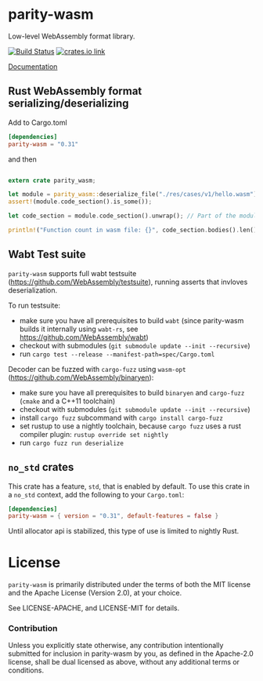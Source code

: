 # parity-wasm

Low-level WebAssembly format library.

[![Build Status](https://travis-ci.org/paritytech/parity-wasm.svg?branch=master)](https://travis-ci.org/paritytech/parity-wasm)
[![crates.io link](https://img.shields.io/crates/v/parity-wasm.svg)](https://crates.io/crates/parity-wasm)

[Documentation](https://paritytech.github.io/parity-wasm/parity_wasm/)

## Rust WebAssembly format serializing/deserializing

Add to Cargo.toml

```toml
[dependencies]
parity-wasm = "0.31"
```

and then

```rust

extern crate parity_wasm;

let module = parity_wasm::deserialize_file("./res/cases/v1/hello.wasm").unwrap();
assert!(module.code_section().is_some());

let code_section = module.code_section().unwrap(); // Part of the module with functions code

println!("Function count in wasm file: {}", code_section.bodies().len());
```

## Wabt Test suite

`parity-wasm` supports full wabt testsuite (https://github.com/WebAssembly/testsuite), running asserts that invloves deserialization.

To run testsuite:
- make sure you have all prerequisites to build `wabt` (since parity-wasm builds it internally using `wabt-rs`, see https://github.com/WebAssembly/wabt)
- checkout with submodules (`git submodule update --init --recursive`)
- run `cargo test --release --manifest-path=spec/Cargo.toml`

Decoder can be fuzzed with `cargo-fuzz` using `wasm-opt` (https://github.com/WebAssembly/binaryen):

- make sure you have all prerequisites to build `binaryen` and `cargo-fuzz` (`cmake` and a C++11 toolchain)
- checkout with submodules (`git submodule update --init --recursive`)
- install `cargo fuzz` subcommand with `cargo install cargo-fuzz`
- set rustup to use a nightly toolchain, because `cargo fuzz` uses a rust compiler plugin: `rustup override set nightly`
- run `cargo fuzz run deserialize`

## `no_std` crates

This crate has a feature, `std`, that is enabled by default. To use this crate
in a `no_std` context, add the following to your `Cargo.toml`:

```toml
[dependencies]
parity-wasm = { version = "0.31", default-features = false }
```

Until allocator api is stabilized, this type of use is limited to nightly Rust.

# License

`parity-wasm` is primarily distributed under the terms of both the MIT
license and the Apache License (Version 2.0), at your choice.

See LICENSE-APACHE, and LICENSE-MIT for details.

### Contribution

Unless you explicitly state otherwise, any contribution intentionally submitted
for inclusion in parity-wasm by you, as defined in the Apache-2.0 license, shall be
dual licensed as above, without any additional terms or conditions.
